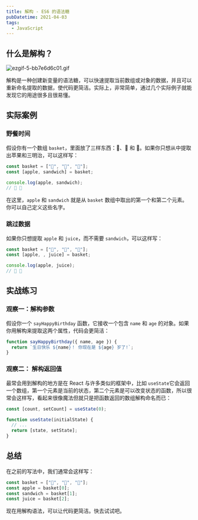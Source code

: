 ```yaml
---
title: 解构 - ES6 的语法糖
pubDatetime: 2021-04-03
tags:
  - JavaScript
---
```


## 什么是解构？

![ezgif-5-bb7e6d6c01.gif](https://s2.loli.net/2024/02/25/6XetYl7QFc8zMLy.gif)​

解构是一种创建新变量的语法糖，可以快速提取当前数组或对象的数据，并且可以重新命名提取的数据，使代码更简洁。实际上，非常简单，通过几个实际例子就能发现它的用途很多且很易懂。

## 实际案例

### 野餐时间

假设你有一个数组 `basket`，里面放了三样东西：🍎、🥪 和 🧃。如果你只想从中提取出苹果和三明治，可以这样写：

```ts
const basket = ["🍎", "🥪", "🧃"];
const [apple, sandwich] = basket;

console.log(apple, sandwich);
// 🍎 🥪
```

在这里，`apple` 和 `sandwich` 就是从 `basket` 数组中取出的第一个和第二个元素。你可以自己定义这些名字。

### 跳过数据

如果你只想提取 `apple` 和 `juice`，而不需要 `sandwich`，可以这样写：

```ts
const basket = ["🍎", "🥪", "🧃"];
const [apple, , juice] = basket;

console.log(apple, juice);
// 🍎 🧃
```

## 实战练习

### 观察一：解构参数

假设你一个 `sayHappyBirthday` 函数，它接收一个包含 `name` 和 `age` 的对象。如果你用解构来提取这两个属性，代码会更简洁：

```ts
function sayHappyBirthday({ name, age }) {
  return `生日快乐 ${name}！ 你现在是 ${age} 岁了!`;
}
```

### 观察二： 解构返回值

最常会用到解构的地方是在 React 与许多类似的框架中，比如 `useState`​ 它会返回一个数组，第一个元素是当前的状态，第二个元素是可以改变状态的函数，所以很常会这样写，看起来很像魔法但就只是把函数返回的数组解构命名而已：

```ts
const [count, setCount] = useState(0);

function useState(initialState) {
  // ...
  return [state, setState];
}
```

## 总结

在之前的写法中，我们通常会这样写：

```ts
const basket = ["🍎", "🥪", "🧃"];
const apple = basket[0];
const sandwich = basket[1];
const juice = basket[2];
```

现在用解构语法，可以让代码更简洁。快去试试吧。
